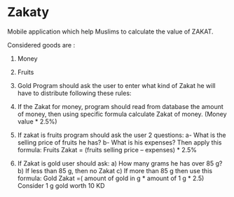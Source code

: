 # Zakaty
Mobile application which help Muslims to calculate the value of ZAKAT.

Considered goods are :
1.	Money
2.	Fruits
3.	Gold
Program should ask the user to enter what kind of Zakat he will have to distribute following these rules:
1.	If the Zakat for money, program should read from database the amount of money, then using specific formula calculate Zakat of money.
(Money value * 2.5%)

2.	If zakat is fruits program should ask the user 2 questions: 
a-	What is the selling price of fruits he has? 
b-	What is his expenses?
Then apply this formula: 
Fruits Zakat = (fruits selling price – expenses) * 2.5%

3.	If Zakat is gold user should ask:
a)	How many grams he has over 85 g?
b)	If less than 85 g, then no Zakat
c)	If more than 85 g then use this formula:
Gold Zakat =( amount of gold in g * amount of 1 g * 2.5)
Consider 1 g gold worth 10 KD

